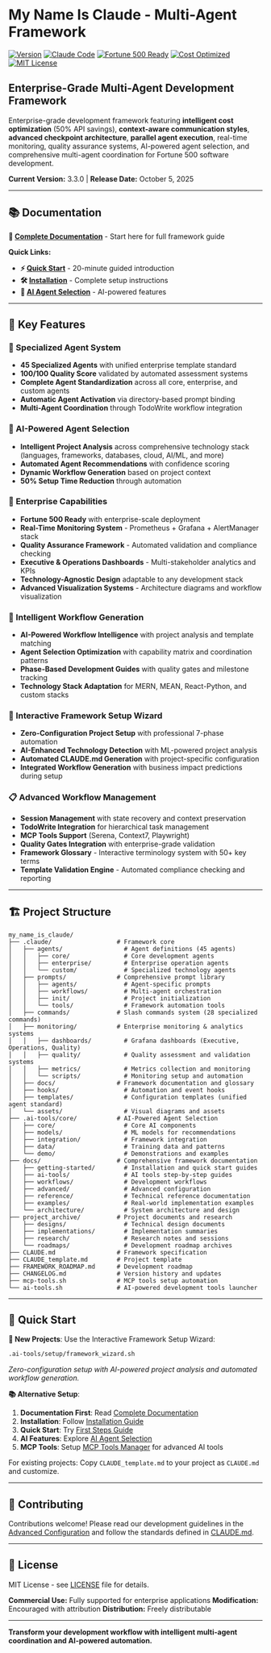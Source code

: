 # My Name Is Claude - Multi-Agent Framework

[![Version](https://img.shields.io/badge/Version-3.3.0-FF6B35?style=flat-square&logo=tag&logoColor=white)](CHANGELOG.md) [![Claude Code](https://img.shields.io/badge/Claude%20Code-Framework-FF6B35?style=flat-square&logo=anthropic&logoColor=white)](https://docs.anthropic.com/en/docs/claude-code) [![Fortune 500 Ready](https://img.shields.io/badge/Fortune%20500-Ready-00aa00?style=flat-square&logo=enterprise&logoColor=white)](#) [![Cost Optimized](https://img.shields.io/badge/Cost-50%25%20Savings-00aa00?style=flat-square&logo=dollar&logoColor=white)](#) [![MIT License](https://img.shields.io/badge/License-MIT-00aaff?style=flat-square)](https://opensource.org/licenses/MIT)

## Enterprise-Grade Multi-Agent Development Framework

Enterprise-grade development framework featuring **intelligent cost optimization** (50% API savings), **context-aware communication styles**, **advanced checkpoint architecture**, **parallel agent execution**, real-time monitoring, quality assurance systems, AI-powered agent selection, and comprehensive multi-agent coordination for Fortune 500 software development.

**Current Version:** 3.3.0 | **Release Date:** October 5, 2025

---

## 📚 Documentation

**📖 [Complete Documentation](docs/README.md)** - Start here for full framework guide

**Quick Links:**
- **⚡ [Quick Start](docs/getting-started/first-steps.md)** - 20-minute guided introduction
- **🛠️ [Installation](docs/getting-started/framework-installation.md)** - Complete setup instructions
- **🧠 [AI Agent Selection](docs/reference/ai-agent-selection.md)** - AI-powered features

---

## 🚀 Key Features

### 🤖 Specialized Agent System
- **45 Specialized Agents** with unified enterprise template standard
- **100/100 Quality Score** validated by automated assessment systems
- **Complete Agent Standardization** across all core, enterprise, and custom agents
- **Automatic Agent Activation** via directory-based prompt binding
- **Multi-Agent Coordination** through TodoWrite workflow integration

### 🧠 AI-Powered Agent Selection
- **Intelligent Project Analysis** across comprehensive technology stack (languages, frameworks, databases, cloud, AI/ML, and more)
- **Automated Agent Recommendations** with confidence scoring
- **Dynamic Workflow Generation** based on project context
- **50% Setup Time Reduction** through automation

### 🏢 Enterprise Capabilities
- **Fortune 500 Ready** with enterprise-scale deployment
- **Real-Time Monitoring System** - Prometheus + Grafana + AlertManager stack
- **Quality Assurance Framework** - Automated validation and compliance checking
- **Executive & Operations Dashboards** - Multi-stakeholder analytics and KPIs
- **Technology-Agnostic Design** adaptable to any development stack
- **Advanced Visualization Systems** - Architecture diagrams and workflow visualization

### 🧠 Intelligent Workflow Generation
- **AI-Powered Workflow Intelligence** with project analysis and template matching
- **Agent Selection Optimization** with capability matrix and coordination patterns
- **Phase-Based Development Guides** with quality gates and milestone tracking
- **Technology Stack Adaptation** for MERN, MEAN, React-Python, and custom stacks

### 🧙 Interactive Framework Setup Wizard
- **Zero-Configuration Project Setup** with professional 7-phase automation
- **AI-Enhanced Technology Detection** with ML-powered project analysis
- **Automated CLAUDE.md Generation** with project-specific configuration
- **Integrated Workflow Generation** with business impact predictions during setup

### 📋 Advanced Workflow Management
- **Session Management** with state recovery and context preservation
- **TodoWrite Integration** for hierarchical task management
- **MCP Tools Support** (Serena, Context7, Playwright)
- **Quality Gates Integration** with enterprise-grade validation
- **Framework Glossary** - Interactive terminology system with 50+ key terms
- **Template Validation Engine** - Automated compliance checking and reporting

---

## 🏗️ Project Structure

```text
my_name_is_claude/
├── .claude/                  # Framework core
│   ├── agents/                 # Agent definitions (45 agents)
│   │   ├── core/               # Core development agents
│   │   ├── enterprise/         # Enterprise operation agents
│   │   └── custom/             # Specialized technology agents
│   ├── prompts/              # Comprehensive prompt library
│   │   ├── agents/             # Agent-specific prompts
│   │   ├── workflows/          # Multi-agent orchestration
│   │   ├── init/               # Project initialization
│   │   └── tools/              # Framework automation tools
│   ├── commands/             # Slash commands system (28 specialized commands)
│   ├── monitoring/           # Enterprise monitoring & analytics systems
│   │   ├── dashboards/         # Grafana dashboards (Executive, Operations, Quality)
│   │   ├── quality/            # Quality assessment and validation systems
│   │   ├── metrics/            # Metrics collection and monitoring
│   │   └── scripts/            # Monitoring setup and automation
│   ├── docs/                 # Framework documentation and glossary
│   ├── hooks/                  # Automation and event hooks
│   ├── templates/              # Configuration templates (unified agent standard)
│   └── assets/                 # Visual diagrams and assets
├── .ai-tools/core/           # AI-Powered Agent Selection
│   ├── core/                   # Core AI components
│   ├── models/                 # ML models for recommendations
│   ├── integration/            # Framework integration
│   ├── data/                   # Training data and patterns
│   └── demo/                   # Demonstrations and examples
├── docs/                     # Comprehensive framework documentation
│   ├── getting-started/        # Installation and quick start guides
│   ├── ai-tools/               # AI tools step-by-step guides
│   ├── workflows/              # Development workflows
│   ├── advanced/               # Advanced configuration
│   ├── reference/              # Technical reference documentation
│   ├── examples/               # Real-world implementation examples
│   └── architecture/           # System architecture and design
├── project_archive/          # Project documents and research
│   ├── designs/                # Technical design documents
│   ├── implementations/        # Implementation summaries
│   ├── research/               # Research notes and sessions
│   └── roadmaps/               # Development roadmap archives
├── CLAUDE.md                 # Framework specification
├── CLAUDE_template.md        # Project template
├── FRAMEWORK_ROADMAP.md      # Development roadmap
├── CHANGELOG.md              # Version history and updates
├── mcp-tools.sh              # MCP tools setup automation
└── ai-tools.sh               # AI-powered development tools launcher
```

---

## 🚀 Quick Start

**🧙 New Projects**: Use the Interactive Framework Setup Wizard:
```bash
.ai-tools/setup/framework_wizard.sh
```
*Zero-configuration setup with AI-powered project analysis and automated workflow generation.*

**📚 Alternative Setup**:
1. **Documentation First**: Read [Complete Documentation](docs/README.md)
2. **Installation**: Follow [Installation Guide](docs/getting-started/framework-installation.md)
3. **Quick Start**: Try [First Steps Guide](docs/getting-started/first-steps.md)
4. **AI Features**: Explore [AI Agent Selection](docs/reference/ai-agent-selection.md)
5. **MCP Tools**: Setup [MCP Tools Manager](docs/reference/mcp-tools-usage.md) for advanced AI tools

For existing projects: Copy `CLAUDE_template.md` to your project as `CLAUDE.md` and customize.

---

## 🤝 Contributing

Contributions welcome! Please read our development guidelines in the [Advanced Configuration](docs/advanced/) and follow the standards defined in [CLAUDE.md](CLAUDE.md).

---

## 📄 License

MIT License - see [LICENSE](LICENSE) file for details.

**Commercial Use:** Fully supported for enterprise applications
**Modification:** Encouraged with attribution
**Distribution:** Freely distributable

---

**Transform your development workflow with intelligent multi-agent coordination and AI-powered automation.**